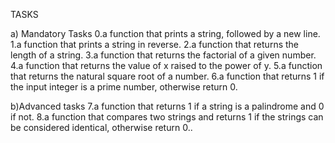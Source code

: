 TASKS

a) Mandatory Tasks
0.a function that prints a string, followed by a new line.
1.a function that prints a string in reverse.
2.a function that returns the length of a string.
3.a function that returns the factorial of a given number.
4.a function that returns the value of x raised to the power of y.
5.a function that returns the natural square root of a number.
6.a function that returns 1 if the input integer is a prime number, otherwise return 0.

b)Advanced tasks
7.a function that returns 1 if a string is a palindrome and 0 if not.
8.a function that compares two strings and returns 1 if the strings can be considered identical, otherwise return 0..
